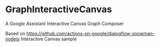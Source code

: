 # GraphInteractiveCanvas
A Google Assistant Interactive Canvas Graph Composer

Based on https://github.com/actions-on-google/dialogflow-snowman-nodejs Interactive Canvas sample

